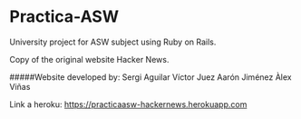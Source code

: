 # Practica-ASW

University project for ASW subject using Ruby on Rails.

Copy of the original website Hacker News.

#####Website developed by:
	Sergi Aguilar
	Víctor Juez
    Aarón Jiménez
    Àlex Viñas
    
Link a heroku: https://practicaasw-hackernews.herokuapp.com
